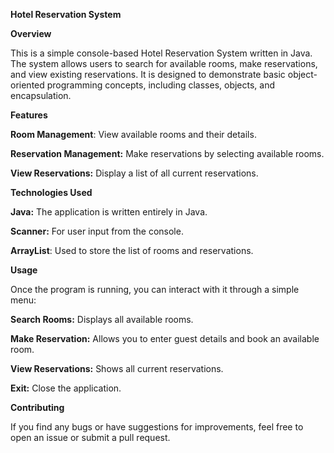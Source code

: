 **Hotel Reservation System**


**Overview**

This is a simple console-based Hotel Reservation System written in Java. The system allows users to search for available rooms, make reservations, and view existing reservations. It is designed to demonstrate basic object-oriented programming concepts, including classes, objects, and encapsulation.


**Features**

**Room Management**: View available rooms and their details.

**Reservation Management:** Make reservations by selecting available rooms.

**View Reservations:** Display a list of all current reservations.

**Technologies Used**

**Java:** The application is written entirely in Java.

**Scanner:** For user input from the console.

**ArrayList**: Used to store the list of rooms and reservations.


**Usage**

Once the program is running, you can interact with it through a simple menu:

**Search Rooms:** Displays all available rooms.

**Make Reservation:** Allows you to enter guest details and book an available room.

**View Reservations:** Shows all current reservations.

**Exit:** Close the application.


**Contributing**

If you find any bugs or have suggestions for improvements, feel free to open an issue or submit a pull request.
